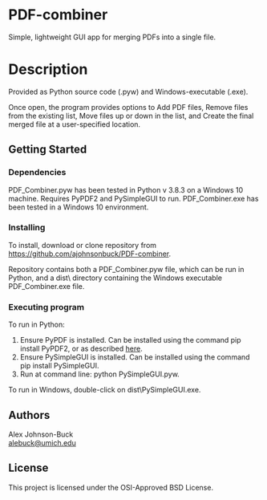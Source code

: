 # PDF-combiner
Simple, lightweight GUI app for merging PDFs into a single file.

# Description
Provided as Python source code (.pyw) and Windows-executable (.exe).

Once open, the program provides options to Add PDF files, Remove files from the existing list, 
Move files up or down in the list, and Create the final merged file at a user-specified location.

## Getting Started

### Dependencies

PDF_Combiner.pyw has been tested in Python v 3.8.3 on a Windows 10 machine. Requires PyPDF2 and PySimpleGUI to run.
PDF_Combiner.exe has been tested in a Windows 10 environment.

### Installing
To install, download or clone repository from https://github.com/ajohnsonbuck/PDF-combiner.

Repository contains both a PDF_Combiner.pyw file, which can be run in Python, 
and a dist\ directory containing the Windows executable PDF_Combiner.exe file.

### Executing program

To run in Python:
1. Ensure PyPDF is installed.  Can be installed using the command pip install PyPDF2, or as described [here](https://pypi.org/project/PyPDF2/).
2. Ensure PySimpleGUI is installed.  Can be installed using the command pip install PySimpleGUI.
3. Run at command line: python PySimpleGUI.pyw.

To run in Windows, double-click on dist\PySimpleGUI.exe.

## Authors

Alex Johnson-Buck  
alebuck@umich.edu

## License

This project is licensed under the OSI-Approved BSD License.
